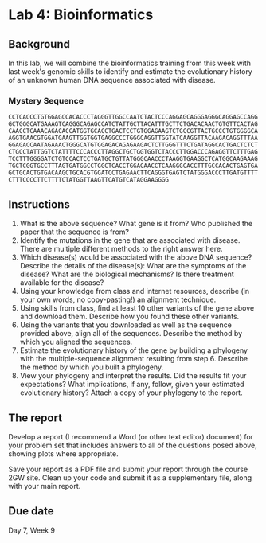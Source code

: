 # Lab 4: Bioinformatics

## Background

In this lab, we will combine the bioinformatics training from this week with last week's genomic skills to identify and estimate the evolutionary history of an unknown human DNA sequence associated with disease.


### Mystery Sequence

```
CCTCACCCTGTGGAGCCACACCCTAGGGTTGGCCAATCTACTCCCAGGAGCAGGGAGGGCAGGAGCCAGG
GCTGGGCATGAAAGTCAGGGCAGAGCCATCTATTGCTTACATTTGCTTCTGACACAACTGTGTTCACTAG
CAACCTCAAACAGACACCATGGTGCACCTGACTCCTGTGGAGAAGTCTGCCGTTACTGCCCTGTGGGGCA
AGGTGAACGTGGATGAAGTTGGTGGTGAGGCCCTGGGCAGGTTGGTATCAAGGTTACAAGACAGGTTTAA
GGAGACCAATAGAAACTGGGCATGTGGAGACAGAGAAGACTCTTGGGTTTCTGATAGGCACTGACTCTCT
CTGCCTATTGGTCTATTTTCCCACCCTTAGGCTGCTGGTGGTCTACCCTTGGACCCAGAGGTTCTTTGAG
TCCTTTGGGGATCTGTCCACTCCTGATGCTGTTATGGGCAACCCTAAGGTGAAGGCTCATGGCAAGAAAG
TGCTCGGTGCCTTTAGTGATGGCCTGGCTCACCTGGACAACCTCAAGGGCACCTTTGCCACACTGAGTGA
GCTGCACTGTGACAAGCTGCACGTGGATCCTGAGAACTTCAGGGTGAGTCTATGGGACCCTTGATGTTTT
CTTTCCCCTTCTTTTCTATGGTTAAGTTCATGTCATAGGAAGGGG
```

## Instructions

1. What is the above sequence? What gene is it from? Who published the paper that the sequence is from?
2. Identify the mutations in the gene that are associated with disease. There are multiple different methods to the right answer here.
3. Which disease(s) would be associated with the above DNA sequence? Describe the details of the disease(s): What are the symptoms of the disease? What are the biological mechanisms? Is there treatment available for the disease?
4. Using your knowledge from class and internet resources, describe (in your own words, no copy-pasting!) an alignment technique.
5. Using skills from class, find at least 10 other variants of the gene above and download them. Describe how you found these other variants.
6. Using the variants that you downloaded as well as the sequence provided above, align all of the sequences. Describe the method by which you aligned the sequences.
7. Estimate the evolutionary history of the gene by building a phylogeny with the multiple-sequence alignment resulting from step 6. Describe the method by which you built a phylogeny.
8. View your phylogeny and interpret the results. Did the results fit your expectations? What implications, if any, follow, given your estimated evolutionary history? Attach a copy of  your phylogeny to the report.


## The report

Develop a report (I recommend a Word (or other text editor) document) for your problem set that includes answers to all of the questions posed above, showing plots where appropriate.

Save your report as a PDF file and submit your report through the course 2GW site. Clean up your code and submit it as a supplementary file, along with your main report.

## Due date

Day 7, Week 9
